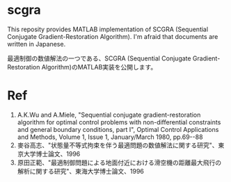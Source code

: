 # scgra
This reposity provides MATLAB implementation of SCGRA (Sequential Conjugate Gradient-Restoration Algorithm).
I'm afraid that documents are written in Japanese.

最適制御の数値解法の一つである、SCGRA (Sequential Conjugate Gradient-Restoration Algorithm)のMATLAB実装を公開します。

# Ref
1. A.K.Wu and A.Miele, "Sequential conjugate gradient-restoration algorithm for optimal control problems with non-differential constraints and general boundary conditions, part I", Optimal Control Applications and Methods, Volume 1, Issue 1, January/March 1980, pp.69--88
2. 麥谷高志、"状態量不等式拘束を伴う最適問題の数値解法に関する研究"、東京大学博士論文、1996			
3. 原田正範、"最適制御問題による地面付近における滑空機の距離最大飛行の解析に関する研究"、東海大学博士論文、1996
